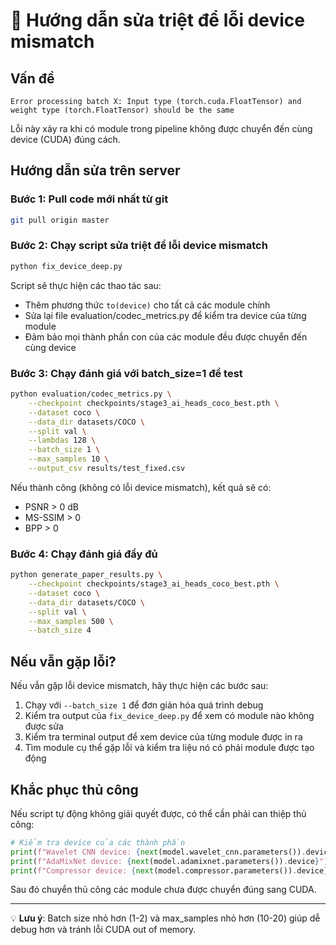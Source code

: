 # 🔧 Hướng dẫn sửa triệt để lỗi device mismatch

## Vấn đề
```
Error processing batch X: Input type (torch.cuda.FloatTensor) and weight type (torch.FloatTensor) should be the same
```

Lỗi này xảy ra khi có module trong pipeline không được chuyển đến cùng device (CUDA) đúng cách.

## Hướng dẫn sửa trên server

### Bước 1: Pull code mới nhất từ git
```bash
git pull origin master
```

### Bước 2: Chạy script sửa triệt để lỗi device mismatch
```bash
python fix_device_deep.py
```

Script sẽ thực hiện các thao tác sau:
- Thêm phương thức `to(device)` cho tất cả các module chính
- Sửa lại file evaluation/codec_metrics.py để kiểm tra device của từng module
- Đảm bảo mọi thành phần con của các module đều được chuyển đến cùng device

### Bước 3: Chạy đánh giá với batch_size=1 để test
```bash
python evaluation/codec_metrics.py \
    --checkpoint checkpoints/stage3_ai_heads_coco_best.pth \
    --dataset coco \
    --data_dir datasets/COCO \
    --split val \
    --lambdas 128 \
    --batch_size 1 \
    --max_samples 10 \
    --output_csv results/test_fixed.csv
```

Nếu thành công (không có lỗi device mismatch), kết quả sẽ có:
- PSNR > 0 dB
- MS-SSIM > 0
- BPP > 0

### Bước 4: Chạy đánh giá đầy đủ
```bash
python generate_paper_results.py \
    --checkpoint checkpoints/stage3_ai_heads_coco_best.pth \
    --dataset coco \
    --data_dir datasets/COCO \
    --split val \
    --max_samples 500 \
    --batch_size 4
```

## Nếu vẫn gặp lỗi?

Nếu vẫn gặp lỗi device mismatch, hãy thực hiện các bước sau:

1. Chạy với `--batch_size 1` để đơn giản hóa quá trình debug
2. Kiểm tra output của `fix_device_deep.py` để xem có module nào không được sửa
3. Kiểm tra terminal output để xem device của từng module được in ra
4. Tìm module cụ thể gặp lỗi và kiểm tra liệu nó có phải module được tạo động

## Khắc phục thủ công

Nếu script tự động không giải quyết được, có thể cần phải can thiệp thủ công:

```python
# Kiểm tra device của các thành phần
print(f"Wavelet CNN device: {next(model.wavelet_cnn.parameters()).device}")
print(f"AdaMixNet device: {next(model.adamixnet.parameters()).device}")
print(f"Compressor device: {next(model.compressor.parameters()).device}")
```

Sau đó chuyển thủ công các module chưa được chuyển đúng sang CUDA.

---

💡 **Lưu ý**: Batch size nhỏ hơn (1-2) và max_samples nhỏ hơn (10-20) giúp dễ debug hơn và tránh lỗi CUDA out of memory. 